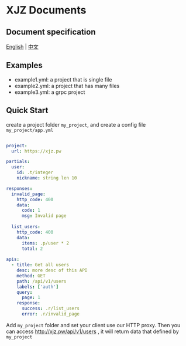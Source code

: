 XJZ Documents
=============

## Document specification

[English](./SPEC.md) |
[中文](./SPEC-zh-cn.md)

## Examples

* example1.yml: a project that is single file
* example2.yml: a project that has many files
* example3.yml: a grpc project


## Quick Start

create a project folder `my_project`, and create a config file `my_project/app.yml`


```yaml

project:
  url: https://xjz.pw

partials:
  user:
    id: .t/integer
    nickname: string len 10

responses:
  invalid_page:
    http_code: 400
    data:
      code: 1
      msg: Invalid page
    
  list_users:
    http_code: 400
    data:
      items: .p/user * 2
      total: 2
    
apis:
  - title: Get all users
    desc: more desc of this API
    method: GET
    path: /api/v1/users
    labels: ['auth']
    query:
      page: 1
    response:
      success: .r/list_users
      error: .r/invalid_page

```

Add `my_project` folder and set your client use our HTTP proxy. Then you can access http://xjz.pw/api/v1/users ,
it will return data that defined by `my_project`



